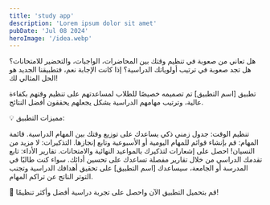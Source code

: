 ```yaml
---
title: 'study app'
description: 'Lorem ipsum dolor sit amet'
pubDate: 'Jul 08 2024'
heroImage: '/idea.webp'
---
```

 هل تعاني من صعوبة في تنظيم وقتك بين المحاضرات، الواجبات، والتحضير للامتحانات؟ هل تجد صعوبة في ترتيب أولوياتك الدراسية؟ إذا كانت الإجابة نعم، فتطبيقنا الجديد هو الحل المثالي لك!

تطبيق [اسم التطبيق] تم تصميمه خصيصًا للطلاب لمساعدتهم على تنظيم وقتهم بكفاءة عالية، وترتيب مهامهم الدراسية بشكل يجعلهم يحققون أفضل النتائج.

💡 مميزات التطبيق:

تنظيم الوقت: جدول زمني ذكي يساعدك على توزيع وقتك بين المهام الدراسية.
قائمة المهام: قم بإنشاء قوائم للمهام اليومية أو الأسبوعية وتابع إنجازها.
التذكيرات: لا مزيد من النسيان! احصل على إشعارات لتذكيرك بالمواعيد النهائية والامتحانات.
تقارير الأداء: تابع تقدمك الدراسي من خلال تقارير مفصلة تساعدك على تحسين أدائك.
سواء كنت طالبًا في المدرسة أو الجامعة، سيساعدك [اسم التطبيق] على تحقيق أهدافك الدراسية وتجنب التوتر الناتج عن تراكم المهام.

📱 قم بتحميل التطبيق الآن واحصل على تجربة دراسية أفضل وأكثر تنظيمًا!